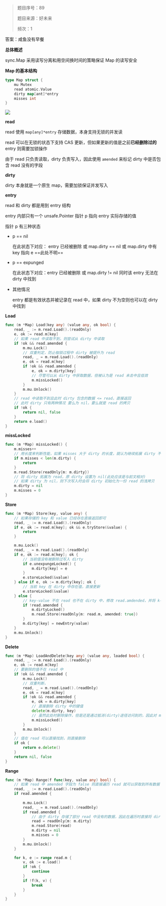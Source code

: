 > 题目序号：89
>
> 题目来源：好未来
>
> 频次：1

答案：咸鱼没有早餐

**总体概述**

sync.Map 采用读写分离和用空间换时间的策略保证 Map 的读写安全

**Map 的基本结构**

```go
type Map struct {
    mu Mutex
    read atomic.Value
    dirty map[ant]*entry
    misses int
}
```

![](https://image-1302243118.cos.ap-beijing.myqcloud.com/img/image-20220410161919256.png)

**read** 

read 使用 `map[any]*entry` 存储数据，本身支持无锁的并发读

read 可以在无锁的状态下支持 CAS 更新，但如果更新的值是之前**已经删除过的** entry 则需要加锁操作

由于 read 只负责读取，dirty 负责写入，因此使用 `amended` 来标记 dirty 中是否包含 read 没有的字段

**dirty**

dirty 本身就是一个原生 map，需要加锁保证并发写入

**entry**

read 和 dirty 都是用到 entry 结构

entry 内部只有一个 unsafe.Pointer 指针 p 指向 entry 实际存储的值

指针 p 有三种状态

- p == nil 

  在此状态下对应： entry 已经被删除 或 map.dirty == nil 或 map.dirty 中有 key 指向 e ==此处不明==

- p == expunged

  在此状态下对应：entry 已经被删除 或 map.dirty != nil 同时该 entry 无法在 dirty 中找到

- 其他情况

  entry 都是有效状态并被记录在 read 中，如果 dirty 不为空则也可以在 dirty 中找到

**Load**

```go
func (m *Map) Load(key any) (value any, ok bool) {
	read, _ := m.read.Load().(readOnly)
	e, ok := read.m[key]
    // 如果 read 中读取不到，则尝试从 dirty 中读取
	if !ok && read.amended {
		m.mu.Lock()
        // 双重判定，防止枷锁过程中 dirty 被提升为 read
		read, _ = m.read.Load().(readOnly)
		e, ok = read.m[key]
		if !ok && read.amended {
			e, ok = m.dirty[key]
            // 尽管可以从 dirty 中获取数据，但被认为是 read 未击中且低效
			m.missLocked()
		}
		m.mu.Unlock()
	}
    // read 中读取不到且此时 dirty 包含的数据 <= read，直接返回
    // 此时 dirty 只有两种情况 要么为 nil，要么就是 read 的拷贝
	if !ok {
		return nil, false
	}
	return e.load()
}
```

 **missLocked**

```go
func (m *Map) missLocked() {
	m.misses++
    // 用长度来判断性能，如果 misses 大于 dirty 的长度，就认为继续拓展 dirty 不如重新 copy 一份
	if m.misses < len(m.dirty) {
		return
	}
	m.read.Store(readOnly{m: m.dirty})
    // 将 dirty 拓展为 read，原 dirty 设置为 nil(此处应该是与前文相对)
    // 如果 dirty 为 nil，则下次写入时会将 dirty 初始化为一份 read 的浅拷贝
	m.dirty = nil
	m.misses = 0
}
```

**Store**

```go
func (m *Map) Store(key, value any) {
    // 如果存储的 key 和 value 已经存在直接返回即可
	read, _ := m.read.Load().(readOnly)
	if e, ok := read.m[key]; ok && e.tryStore(&value) {
		return
	}

	m.mu.Lock()
	read, _ = m.read.Load().(readOnly)
	if e, ok := read.m[key]; ok {
        // 当前值没有被删除过写入 dirty
		if e.unexpungeLocked() {
			m.dirty[key] = e
		}
		e.storeLocked(&value)
	} else if e, ok := m.dirty[key]; ok {
        // 当前 key 在 dirty 中存在值，直接更新
		e.storeLocked(&value)
	} else {
        // key-value 不在 read 也不在 dirty 中，修改 read.amdended，并将 k-v 存入 dirty
		if !read.amended {
			m.dirtyLocked()
			m.read.Store(readOnly{m: read.m, amended: true})
		}
		m.dirty[key] = newEntry(value)
	}
	m.mu.Unlock()
}
```

**Delete**

```go
func (m *Map) LoadAndDelete(key any) (value any, loaded bool) {
	read, _ := m.read.Load().(readOnly)
	e, ok := read.m[key]
    // 要删除的值不在 read 中
	if !ok && read.amended {
		m.mu.Lock()
        // 双重判断，
		read, _ = m.read.Load().(readOnly)
		e, ok = read.m[key]
		if !ok && read.amended {
			e, ok = m.dirty[key]
            // 直接删除 dirty 中的键值
			delete(m.dirty, key)
            // 虽然此处时删除操作，但是还是通过抵消(dirty)途径访问到的，因此对 misses++
			m.missLocked()
		}
		m.mu.Unlock()
	}
    // 值在 read 可以直接找到，则直接删除
	if ok {
		return e.delete()
	}
	return nil, false
}
```

**Range**

```go
func (m *Map) Range(f func(key, value any) bool) {
    // 如果 read 中 amended 字段为 false 则直接遍历 read 就可以获取到所有数据
	read, _ := m.read.Load().(readOnly)
	if read.amended {
		
		m.mu.Lock()
		read, _ = m.read.Load().(readOnly)
		if read.amended {
            // 由于 dirty 存储了部分 read 中没有的数据，因此在遍历时直接将 dirty 提升为 read
			read = readOnly{m: m.dirty}
			m.read.Store(read)
			m.dirty = nil
			m.misses = 0
		}
		m.mu.Unlock()
	}

	for k, e := range read.m {
		v, ok := e.load()
		if !ok {
			continue
		}
		if !f(k, v) {
			break
		}
	}
}
```
